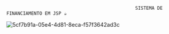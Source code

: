                                                    SISTEMA DE FINANCIAMENTO EM JSP ☕

![5cf7b91a-05e4-4d81-8eca-f57f3642ad3c](https://github.com/user-attachments/assets/62212c87-adfa-466d-b5e5-894c9c8d7c4a)


                                                                        
